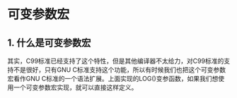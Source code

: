 # 可变参数宏

## 1. 什么是可变参数宏
其实，C99标准已经支持了这个特性，但是其他编译器不太给力，对C99标准的支持不是很好，只有GNU C标准支持这个功能，所以有时候我们也把这个可变参数宏看作GNU C标准的一个语法扩展。上面实现的LOG()变参函数，如果我们想使用一个可变参数宏实现，就可以直接这样定义。